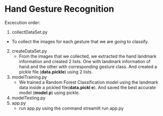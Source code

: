 # Hand Gesture Recognition

Excecution order:

1.  collectDataSet.py
   - To collect the images for each gesture that we are going to classify.
2. createDataSet.py
   - From the images that we collected, we extracted the hand landmark information and created 2 lists. One with landmark information of hand and the other with corresponding gesture class. And created a pickle file (**data.pickle**) using 2 lists.
3. modelTraining.py
   - We trained a Random Forest Classification model using the landmark data inside a pickled file(**data.pickl
     e**). And saved the best accurate model (**model.p**) using pickle.
4. modelTesting.py
5. app.py
   - run app.py using the command streamlit run app.py

